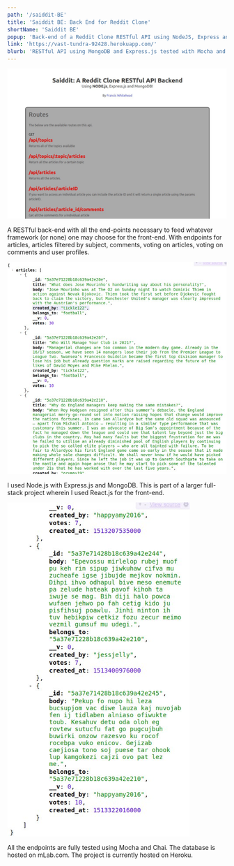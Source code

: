 ```yaml
---
path: '/saiddit-BE'
title: 'Saiddit BE: Back End for Reddit Clone'
shortName: 'Saiddit BE'
popup: 'Back-end of a Reddit Clone RESTful API using NodeJS, Express and MongoDB'
link: 'https://vast-tundra-92428.herokuapp.com/'
blurb: 'RESTful API using MongoDB and Express.js tested with Mocha and Chai'
---
```


![Front page of Saiddit BE using Node.js, Express.js and MongoDB](saidditBEWebLargeTop.jpg)  

A RESTful back-end with all the end-points necessary to feed whatever framework (or none) one may choose for the front-end. With endpoints for articles, articles filtered by subject, comments, voting on articles, voting on comments and user profiles.

![Saiddit BE JSON data returned on a query](saidditBEMiddle.jpg)  

I used Node.js with Express.js and MongoDB. This is part of a larger full-stack project wherein I used React.js for the front-end.

![Saiddit BE JSON data returned on a query](saidditBESmall.jpg)  

All the endpoints are fully tested using Mocha and Chai. The database is hosted on mLab.com. The project is currently hosted on Heroku.
